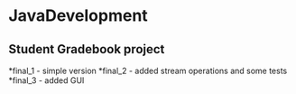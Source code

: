# JavaDevelopment
## Student Gradebook project
*final_1 - simple version
*final_2 - added stream operations and some tests
*final_3 - added GUI
